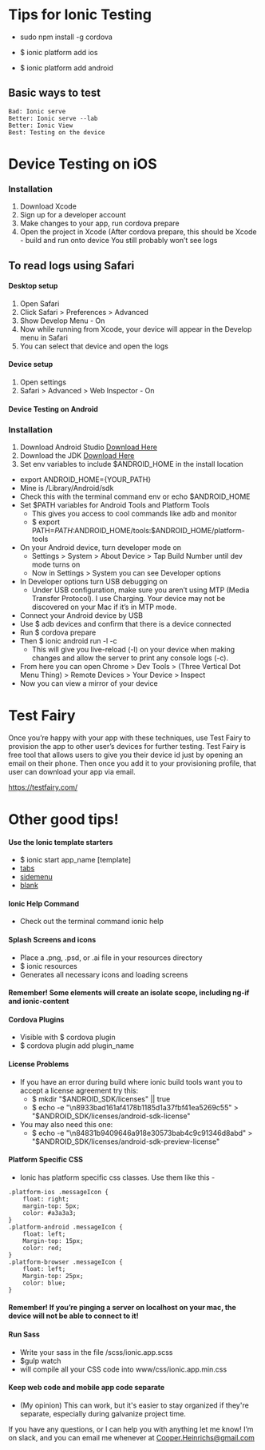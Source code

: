 # Tips for Ionic Testing

* sudo npm install -g cordova

* $ ionic platform add ios
* $ ionic platform add android

## Basic ways to test
```
Bad: Ionic serve
Better: Ionic serve --lab
Better: Ionic View
Best: Testing on the device
```

# Device Testing on iOS
### Installation
1. Download Xcode
1. Sign up for a developer account
1. Make changes to your app, run cordova prepare
1. Open the project in Xcode (After cordova prepare, this should be
Xcode - build and run onto device
You still probably won’t see logs

## To read logs using Safari
#### Desktop setup
1. Open Safari
1. Click Safari > Preferences > Advanced
1. Show Develop Menu - On
1. Now while running from Xcode, your device will appear in the Develop menu in Safari
1. You can select that device and open the logs

#### Device setup
1. Open settings
1. Safari > Advanced > Web Inspector - On



#### Device Testing on Android

### Installation
1. Download Android Studio [Download Here](https://developer.android.com/studio/index.html)
1. Download the JDK [Download Here](http://www.oracle.com/technetwork/java/javase/downloads/jdk8-downloads-2133151.html)
1. Set env variables to include $ANDROID_HOME in the install location
  * export ANDROID_HOME={YOUR_PATH}
  * Mine is /Library/Android/sdk
  * Check this with the terminal command env or echo $ANDROID_HOME
  * Set $PATH variables for Android Tools and Platform Tools
    * This gives you access to cool commands like adb and monitor
    * $ export PATH=$PATH:$ANDROID_HOME/tools:$ANDROID_HOME/platform-tools
* On your Android device, turn developer mode on
  * Settings > System > About Device > Tap Build Number until dev mode turns on
  * Now in Settings > System you can see Developer options
* In Developer options turn USB debugging on
  * Under USB configuration, make sure you aren’t using MTP (Media Transfer Protocol). I use Charging. Your device may not be discovered on your Mac if it’s in MTP mode.
* Connect your Android device by USB
* Use $ adb devices and confirm that there is a device connected
* Run $ cordova prepare
* Then $ ionic android run -l -c
  * This will give you live-reload (-l) on your device when making changes and allow the server to print any console logs (-c).
* From here you can open Chrome >
Dev Tools > (Three Vertical Dot Menu Thing) > Remote Devices > Your Device > Inspect
* Now you can view a mirror of your device

# Test Fairy
Once you’re happy with your app with these techniques, use Test Fairy to provision the app to other user’s devices for further testing. Test Fairy is free tool that allows users to give you their device id just by opening an email on their phone. Then once you add it to your provisioning profile, that user can download your app via email.

https://testfairy.com/


# Other good tips!

#### Use the Ionic template starters
* $ ionic start app_name [template]
* [tabs](https://github.com/driftyco/ionic-starter-tabs)
* [sidemenu](https://github.com/driftyco/ionic-starter-sidemenu)
* [blank](https://github.com/driftyco/ionic-starter-blank)

#### Ionic Help Command
* Check out the terminal command ionic help

#### Splash Screens and icons
* Place a .png, .psd, or .ai file in your resources directory
* $ ionic resources
* Generates all necessary icons and loading screens

#### Remember! Some elements will create an isolate scope, including ng-if and ionic-content

#### Cordova Plugins
* Visible with $ cordova plugin
* $ cordova plugin add plugin_name

#### License Problems
* If you have an error during build where ionic build tools want you to accept a license agreement try this:
  * $ mkdir "$ANDROID_SDK/licenses" || true
  * $ echo -e "\n8933bad161af4178b1185d1a37fbf41ea5269c55" > "$ANDROID_SDK/licenses/android-sdk-license"
* You may also need this one:
  * $ echo -e "\n84831b9409646a918e30573bab4c9c91346d8abd" > "$ANDROID_SDK/licenses/android-sdk-preview-license"

#### Platform Specific CSS
* Ionic has platform specific css classes. Use them like this -
```
.platform-ios .messageIcon {
    float: right;
    margin-top: 5px;
    color: #a3a3a3;
}
.platform-android .messageIcon {
    float: left;
    Margin-top: 15px;
    color: red;
}
.platform-browser .messageIcon {
    float: left;
    Margin-top: 25px;
    color: blue;
}
```

#### Remember! If you’re pinging a server on localhost on your mac, the device will not be able to connect to it!

#### Run Sass
* Write your sass in the file /scss/ionic.app.scss
* $gulp watch
* will compile all your CSS code into www/css/ionic.app.min.css

#### Keep web code and mobile app code separate
* (My opinion) This can work, but it's easier to stay organized if they're separate, especially during galvanize project time.


If you have any questions, or I can help you with anything let me know! I’m on slack, and you can email me whenever at [Cooper.Heinrichs@gmail.com](Cooper.Heinrichs@gmail.com)
